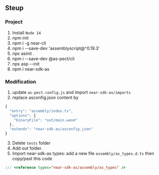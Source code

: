 ## Steup

### Project

1. Install `Node 14`
2. npm init
3. npm i -g near-cli
4. npm i --save-dev 'assemblyscript@^0.19.3'
5. npx asinit .
6. npm i --save-dev @as-pect/cli
7. npx asp --init
8. npm i near-sdk-as

### Modification

1. update `as-pect.config.js` and import `near-sdk-as/imports`
2. replace asconfig.json content by
```js
{
  "entry": "assembly/index.ts",
  "options": {
    "binaryFile": "out/main.wasm"
  },
  "extends": "near-sdk-as/asconfig.json"
}
``` 
3. Delete `tests` folder
4. Add out folder.
5. Import near-sdk-as types: add a new file `assembly/as_types.d.ts` then copy/past this code
```js
/// <reference types="near-sdk-as/assembly/as_types" />
```

